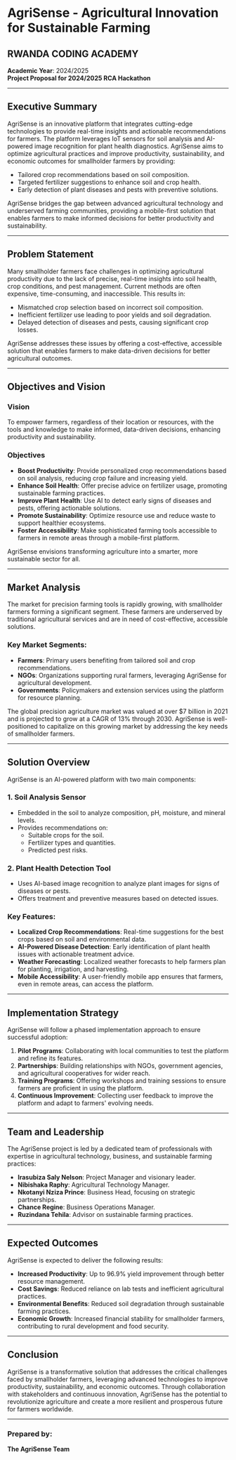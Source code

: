 # AgriSense - Agricultural Innovation for Sustainable Farming

## RWANDA CODING ACADEMY  
**Academic Year**: 2024/2025  
**Project Proposal for 2024/2025 RCA Hackathon**

---

## Executive Summary

AgriSense is an innovative platform that integrates cutting-edge technologies to provide real-time insights and actionable recommendations for farmers. The platform leverages IoT sensors for soil analysis and AI-powered image recognition for plant health diagnostics. AgriSense aims to optimize agricultural practices and improve productivity, sustainability, and economic outcomes for smallholder farmers by providing:

- Tailored crop recommendations based on soil composition.
- Targeted fertilizer suggestions to enhance soil and crop health.
- Early detection of plant diseases and pests with preventive solutions.

AgriSense bridges the gap between advanced agricultural technology and underserved farming communities, providing a mobile-first solution that enables farmers to make informed decisions for better productivity and sustainability.

---

## Problem Statement

Many smallholder farmers face challenges in optimizing agricultural productivity due to the lack of precise, real-time insights into soil health, crop conditions, and pest management. Current methods are often expensive, time-consuming, and inaccessible. This results in:

- Mismatched crop selection based on incorrect soil composition.
- Inefficient fertilizer use leading to poor yields and soil degradation.
- Delayed detection of diseases and pests, causing significant crop losses.

AgriSense addresses these issues by offering a cost-effective, accessible solution that enables farmers to make data-driven decisions for better agricultural outcomes.

---

## Objectives and Vision

### Vision
To empower farmers, regardless of their location or resources, with the tools and knowledge to make informed, data-driven decisions, enhancing productivity and sustainability.

### Objectives
- **Boost Productivity**: Provide personalized crop recommendations based on soil analysis, reducing crop failure and increasing yield.
- **Enhance Soil Health**: Offer precise advice on fertilizer usage, promoting sustainable farming practices.
- **Improve Plant Health**: Use AI to detect early signs of diseases and pests, offering actionable solutions.
- **Promote Sustainability**: Optimize resource use and reduce waste to support healthier ecosystems.
- **Foster Accessibility**: Make sophisticated farming tools accessible to farmers in remote areas through a mobile-first platform.

AgriSense envisions transforming agriculture into a smarter, more sustainable sector for all.

---

## Market Analysis

The market for precision farming tools is rapidly growing, with smallholder farmers forming a significant segment. These farmers are underserved by traditional agricultural services and are in need of cost-effective, accessible solutions.

### Key Market Segments:
- **Farmers**: Primary users benefiting from tailored soil and crop recommendations.
- **NGOs**: Organizations supporting rural farmers, leveraging AgriSense for agricultural development.
- **Governments**: Policymakers and extension services using the platform for resource planning.

The global precision agriculture market was valued at over $7 billion in 2021 and is projected to grow at a CAGR of 13% through 2030. AgriSense is well-positioned to capitalize on this growing market by addressing the key needs of smallholder farmers.

---

## Solution Overview

AgriSense is an AI-powered platform with two main components:

### 1. Soil Analysis Sensor
- Embedded in the soil to analyze composition, pH, moisture, and mineral levels.
- Provides recommendations on:
  - Suitable crops for the soil.
  - Fertilizer types and quantities.
  - Predicted pest risks.

### 2. Plant Health Detection Tool
- Uses AI-based image recognition to analyze plant images for signs of diseases or pests.
- Offers treatment and preventive measures based on detected issues.

### Key Features:
- **Localized Crop Recommendations**: Real-time suggestions for the best crops based on soil and environmental data.
- **AI-Powered Disease Detection**: Early identification of plant health issues with actionable treatment advice.
- **Weather Forecasting**: Localized weather forecasts to help farmers plan for planting, irrigation, and harvesting.
- **Mobile Accessibility**: A user-friendly mobile app ensures that farmers, even in remote areas, can access the platform.

---

## Implementation Strategy

AgriSense will follow a phased implementation approach to ensure successful adoption:

1. **Pilot Programs**: Collaborating with local communities to test the platform and refine its features.
2. **Partnerships**: Building relationships with NGOs, government agencies, and agricultural cooperatives for wider reach.
3. **Training Programs**: Offering workshops and training sessions to ensure farmers are proficient in using the platform.
4. **Continuous Improvement**: Collecting user feedback to improve the platform and adapt to farmers' evolving needs.

---

## Team and Leadership

The AgriSense project is led by a dedicated team of professionals with expertise in agricultural technology, business, and sustainable farming practices:

- **Irasubiza Saly Nelson**: Project Manager and visionary leader.
- **Nibishaka Raphy**: Agricultural Technology Manager.
- **Nkotanyi Nziza Prince**: Business Head, focusing on strategic partnerships.
- **Chance Regine**: Business Operations Manager.
- **Ruzindana Tehila**: Advisor on sustainable farming practices.

---

## Expected Outcomes

AgriSense is expected to deliver the following results:

- **Increased Productivity**: Up to 96.9% yield improvement through better resource management.
- **Cost Savings**: Reduced reliance on lab tests and inefficient agricultural practices.
- **Environmental Benefits**: Reduced soil degradation through sustainable farming practices.
- **Economic Growth**: Increased financial stability for smallholder farmers, contributing to rural development and food security.

---

## Conclusion

AgriSense is a transformative solution that addresses the critical challenges faced by smallholder farmers, leveraging advanced technologies to improve productivity, sustainability, and economic outcomes. Through collaboration with stakeholders and continuous innovation, AgriSense has the potential to revolutionize agriculture and create a more resilient and prosperous future for farmers worldwide.

---

### Prepared by:  
**The AgriSense Team**
